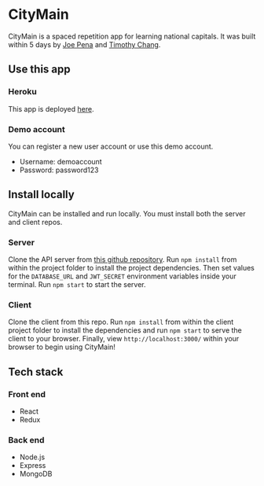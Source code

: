 # CityMain

CityMain is a spaced repetition app for learning national capitals. It was built within 5 days by [Joe Pena](https://github.com/Joe-Pena) and [Timothy Chang](https://github.com/continuouslylearning).

## Use this app

### Heroku
This app is deployed [here](https://javthon-client.herokuapp.com/dashboard).
### Demo account
You can register a new user account or use this demo account.
- Username: demoaccount
- Password: password123

## Install locally
CityMain can be installed and run locally. You must install both the server and client repos.
### Server
Clone the API server from [this github repository](https://github.com/thinkful-ei24/timothy-joe-javthon-server.git). Run `npm install` from within the project folder to install the project dependencies. Then set values for the `DATABASE_URL` and `JWT_SECRET` environment variables inside your terminal. Run `npm start` to start the server.

### Client
Clone the client from this repo. Run `npm install` from within the client project folder to install the dependencies and run `npm start` to serve the client to your browser. Finally, view `http://localhost:3000/` within your browser to begin using CityMain!


## Tech stack
### Front end
- React
- Redux

### Back end
- Node.js
- Express
- MongoDB



